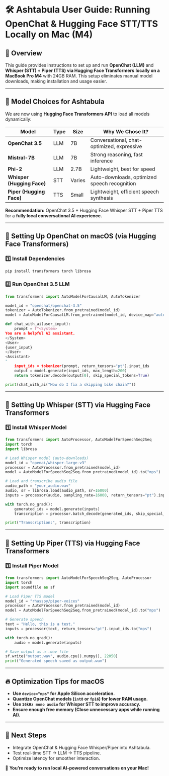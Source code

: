 # 🛠️ Ashtabula User Guide: Running OpenChat & Hugging Face STT/TTS Locally on Mac (M4)

## **🚀 Overview**
This guide provides instructions to set up and run **OpenChat (LLM)** and **Whisper (STT) + Piper (TTS) via Hugging Face Transformers** **locally on a MacBook Pro M4** with 24GB RAM. This setup eliminates manual model downloads, making installation and usage easier.

---

## **📌 Model Choices for Ashtabula**
We are now using **Hugging Face Transformers API** to load all models dynamically:

| **Model** | **Type** | **Size** | **Why We Chose It?** |
|-----------|---------|---------|----------------------|
| **OpenChat 3.5** | LLM | 7B | Conversational, chat-optimized, expressive |
| **Mistral-7B** | LLM | 7B | Strong reasoning, fast inference |
| **Phi-2** | LLM | 2.7B | Lightweight, best for speed |
| **Whisper (Hugging Face)** | STT | Varies | Auto-downloads, optimized speech recognition |
| **Piper (Hugging Face)** | TTS | Small | Lightweight, efficient speech synthesis |

**Recommendation:** OpenChat 3.5 + Hugging Face Whisper STT + Piper TTS for a **fully local conversational AI experience.**

---

## **🔧 Setting Up OpenChat on macOS (via Hugging Face Transformers)**
### **1️⃣ Install Dependencies**
```bash
pip install transformers torch librosa
```

### **2️⃣ Run OpenChat 3.5 LLM**
```python
from transformers import AutoModelForCausalLM, AutoTokenizer

model_id = "openchat/openchat-3.5"
tokenizer = AutoTokenizer.from_pretrained(model_id)
model = AutoModelForCausalLM.from_pretrained(model_id, device_map="auto")

def chat_with_ai(user_input):
    prompt = f"<System>
You are a helpful AI assistant.
</System>
<User>
{user_input}
</User>
<Assistant>
"
    input_ids = tokenizer(prompt, return_tensors="pt").input_ids
    output = model.generate(input_ids, max_length=200)
    return tokenizer.decode(output[0], skip_special_tokens=True)

print(chat_with_ai("How do I fix a skipping bike chain?"))
```

---

## **🔧 Setting Up Whisper (STT) via Hugging Face Transformers**
### **1️⃣ Install Whisper Model**
```python
from transformers import AutoProcessor, AutoModelForSpeechSeq2Seq
import torch
import librosa

# Load Whisper model (auto-downloads)
model_id = "openai/whisper-large-v3"
processor = AutoProcessor.from_pretrained(model_id)
model = AutoModelForSpeechSeq2Seq.from_pretrained(model_id).to("mps")  # Metal acceleration

# Load and transcribe audio file
audio_path = "your_audio.wav"
audio, sr = librosa.load(audio_path, sr=16000)
inputs = processor(audio, sampling_rate=16000, return_tensors="pt").input_features.to("mps")

with torch.no_grad():
    generated_ids = model.generate(inputs)
    transcription = processor.batch_decode(generated_ids, skip_special_tokens=True)[0]

print("Transcription:", transcription)
```

---

## **🔧 Setting Up Piper (TTS) via Hugging Face Transformers**
### **1️⃣ Install Piper Model**
```python
from transformers import AutoModelForSpeechSeq2Seq, AutoProcessor
import torch
import soundfile as sf

# Load Piper TTS model
model_id = "rhasspy/piper-voices"
processor = AutoProcessor.from_pretrained(model_id)
model = AutoModelForSpeechSeq2Seq.from_pretrained(model_id).to("mps")

# Generate speech
text = "Hello, this is a test."
inputs = processor(text, return_tensors="pt").input_ids.to("mps")

with torch.no_grad():
    audio = model.generate(inputs)

# Save output as a .wav file
sf.write("output.wav", audio.cpu().numpy(), 22050)
print("Generated speech saved as output.wav")
```

---

## **🔥 Optimization Tips for macOS**
- **Use `device="mps"` for Apple Silicon acceleration.**
- **Quantize OpenChat models (`int8` or `fp16`) for lower RAM usage.**
- **Use `16kHz mono audio` for Whisper STT to improve accuracy.**
- **Ensure enough free memory (Close unnecessary apps while running AI).**

---

## **🚀 Next Steps**
- Integrate OpenChat & Hugging Face Whisper/Piper into Ashtabula.
- Test real-time STT → LLM → TTS pipeline.
- Optimize latency for smoother interaction.

🚀 **You’re ready to run local AI-powered conversations on your Mac!**

